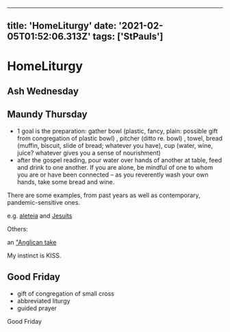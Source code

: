 
---
title: 'HomeLiturgy'
date: '2021-02-05T01:52:06.313Z'
tags: ['StPauls']
---

<!-- Exported from TiddlyWiki at 19:18, 22nd October 2022 -->

# HomeLiturgy

## Ash Wednesday

## Maundy Thursday

* 1 goal is the preparation: gather bowl (plastic, fancy, plain: possible gift from congregation of plastic bowl) , pitcher (ditto re. bowl) , towel,  bread (muffin, biscuit, slide of bread; whatever you have), cup (water, wine, juice? whatever gives you a sense of nourishment)
* after the gospel reading, pour water over hands of another at table, feed and drink to one another. If you are alone, be mindful of one to whom you are or have been connected – as you reverently wash your own hands, take some bread and wine.

There are some examples, from past years as well as contemporary, pandemic-sensitive ones.

e.g. [aleteia](https://aleteia.org/2020/04/07/heres-how-to-celebrate-holy-thursday-at-home/) and [Jesuits](https://thejesuitpost.org/2020/04/a-guide-to-celebrating-the-easter-triduum-at-home/)

Others:

an ["Anglican take](https://www.churchrez.org/holy-week-at-home/maundy-thursday/#forkids)

My instinct is KISS.

## Good Friday

* gift of congregation of small cross
* abbreviated liturgy
* guided prayer

Good Friday
